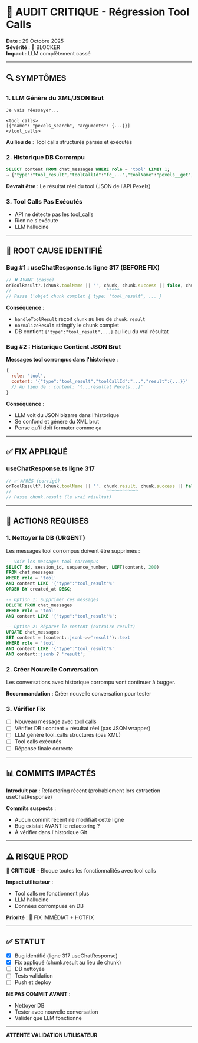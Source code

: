 # 🚨 AUDIT CRITIQUE - Régression Tool Calls

**Date** : 29 Octobre 2025  
**Sévérité** : 🔴 BLOCKER  
**Impact** : LLM complètement cassé

---

## 🔍 SYMPTÔMES

### 1. LLM Génère du XML/JSON Brut

```
Je vais réessayer...

<tool_calls>
[{"name": "pexels_search", "arguments": {...}}]
</tool_calls>
```

**Au lieu de** : Tool calls structurés parsés et exécutés

### 2. Historique DB Corrompu

```sql
SELECT content FROM chat_messages WHERE role = 'tool' LIMIT 1;
→ {"type":"tool_result","toolCallId":"fc_...","toolName":"pexels__get",...}
```

**Devrait être** : Le résultat réel du tool (JSON de l'API Pexels)

### 3. Tool Calls Pas Exécutés

- API ne détecte pas les tool_calls
- Rien ne s'exécute
- LLM hallucine

---

## 🐛 ROOT CAUSE IDENTIFIÉ

### Bug #1 : useChatResponse.ts ligne 317 (BEFORE FIX)

```typescript
// ❌ AVANT (cassé)
onToolResult?.(chunk.toolName || '', chunk, chunk.success || false, chunk.toolCallId);
//                                    ^^^^^ 
// Passe l'objet chunk complet { type: 'tool_result', ... }
```

**Conséquence** :
- `handleToolResult` reçoit `chunk` au lieu de `chunk.result`
- `normalizeResult` stringify le chunk complet
- DB contient `{"type":"tool_result",...}` au lieu du vrai résultat

### Bug #2 : Historique Contient JSON Brut

**Messages tool corrompus dans l'historique** :
```javascript
{
  role: 'tool',
  content: '{"type":"tool_result","toolCallId":"...","result":{...}}'
  // Au lieu de : content: '{...résultat Pexels...}'
}
```

**Conséquence** :
- LLM voit du JSON bizarre dans l'historique
- Se confond et génère du XML brut
- Pense qu'il doit formater comme ça

---

## ✅ FIX APPLIQUÉ

### useChatResponse.ts ligne 317

```typescript
// ✅ APRÈS (corrigé)
onToolResult?.(chunk.toolName || '', chunk.result, chunk.success || false, chunk.toolCallId);
//                                    ^^^^^^^^^^^^
// Passe chunk.result (le vrai résultat)
```

---

## 🔧 ACTIONS REQUISES

### 1. Nettoyer la DB (URGENT)

Les messages tool corrompus doivent être supprimés :

```sql
-- Voir les messages tool corrompus
SELECT id, session_id, sequence_number, LEFT(content, 200) 
FROM chat_messages 
WHERE role = 'tool' 
AND content LIKE '{"type":"tool_result"%'
ORDER BY created_at DESC;

-- Option 1: Supprimer ces messages
DELETE FROM chat_messages 
WHERE role = 'tool' 
AND content LIKE '{"type":"tool_result"%';

-- Option 2: Réparer le content (extraire result)
UPDATE chat_messages
SET content = (content::jsonb->>'result')::text
WHERE role = 'tool'
AND content LIKE '{"type":"tool_result"%'
AND content::jsonb ? 'result';
```

### 2. Créer Nouvelle Conversation

Les conversations avec historique corrompu vont continuer à bugger.

**Recommandation** : Créer nouvelle conversation pour tester

### 3. Vérifier Fix

- [ ] Nouveau message avec tool calls
- [ ] Vérifier DB : content = résultat réel (pas JSON wrapper)
- [ ] LLM génère tool_calls structurés (pas XML)
- [ ] Tool calls exécutés
- [ ] Réponse finale correcte

---

## 📊 COMMITS IMPACTÉS

**Introduit par** : Refactoring récent (probablement lors extraction useChatResponse)

**Commits suspects** :
- Aucun commit récent ne modifiait cette ligne
- Bug existait AVANT le refactoring ?
- À vérifier dans l'historique Git

---

## ⚠️ RISQUE PROD

🔴 **CRITIQUE** - Bloque toutes les fonctionnalités avec tool calls

**Impact utilisateur** :
- Tool calls ne fonctionnent plus
- LLM hallucine
- Données corrompues en DB

**Priorité** : 🔴 FIX IMMÉDIAT + HOTFIX

---

## ✅ STATUT

- [x] Bug identifié (ligne 317 useChatResponse)
- [x] Fix appliqué (chunk.result au lieu de chunk)
- [ ] DB nettoyée
- [ ] Tests validation
- [ ] Push et deploy

**NE PAS COMMIT AVANT** :
- Nettoyer DB
- Tester avec nouvelle conversation
- Valider que LLM fonctionne

---

**ATTENTE VALIDATION UTILISATEUR**

